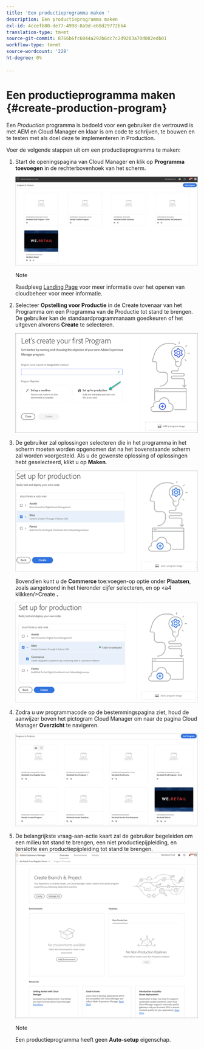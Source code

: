 ```yaml
---
title: 'Een productieprogramma maken '
description: Een productieprogramma maken
exl-id: 4ccefb80-de77-4998-8a9d-e68d29772bb4
translation-type: tm+mt
source-git-commit: 8766b6fc6044a292b6dc7c2d9203a70d082edb01
workflow-type: tm+mt
source-wordcount: '228'
ht-degree: 0%

---
```


# Een productieprogramma maken {#create-production-program}

Een *Production* programma is bedoeld voor een gebruiker die vertrouwd is met AEM en Cloud Manager en klaar is om code te schrijven, te bouwen en te testen met als doel deze te implementeren in Production.

Voer de volgende stappen uit om een productieprogramma te maken:

1. Start de openingspagina van Cloud Manager en klik op **Programma toevoegen** in de rechterbovenhoek van het scherm.

   ![](assets/first_timelogin1.png)

   >[!NOTE]
   >Raadpleeg [Landing Page](/help/onboarding/what-is-required/navigate-to-cloud-manager.md) voor meer informatie over het openen van cloudbeheer voor meer informatie.

1. Selecteer **Opstelling voor Productie** in de Create tovenaar van het Programma om een Programma van de Productie tot stand te brengen. De gebruiker kan de standaardprogrammanaam goedkeuren of het uitgeven alvorens **Create** te selecteren.

   ![](assets/create-prod1.png)

1. De gebruiker zal oplossingen selecteren die in het programma in het scherm moeten worden opgenomen dat na het bovenstaande scherm zal worden voorgesteld. Als u de gewenste oplossing of oplossingen hebt geselecteerd, klikt u op **Maken**.


   ![](assets/setup-prod-select.png)

   Bovendien kunt u de **Commerce** toe:voegen-op optie onder **Plaatsen**, zoals aangetoond in het hieronder cijfer selecteren, en op &lt;a4 klikken/>Create **.**

   ![](assets/setup-prod-commerce.png)

1. Zodra u uw programmacode op de bestemmingspagina ziet, houd de aanwijzer boven het pictogram Cloud Manager om naar de pagina Cloud Manager **Overzicht** te navigeren.

   ![](assets/set-up-prod4.png)

1. De belangrijkste vraag-aan-actie kaart zal de gebruiker begeleiden om een milieu tot stand te brengen, een niet productiepijpleiding, en tenslotte een productiepijpleiding tot stand te brengen.
   ![](assets/set-up-prod5.png)


   >[!NOTE]
   >Een productieprogramma heeft geen **Auto-setup** eigenschap.
